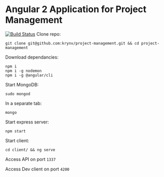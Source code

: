 # Angular 2 Application for Project Management

[![Build Status](https://travis-ci.com/krynv/project-management-MEAN.svg?token=M3MdFm712J5BiykqssE8&branch=develop)](https://travis-ci.com/krynv/project-management-MEAN) 
Clone repo: 

    git clone git@github.com:krynv/project-management.git && cd project-management

Download dependancies: 

    npm i
    npm i -g nodemon
    npm i -g @angular/cli

Start MongoDB:

    sudo mongod

In a separate tab: 

    mongo

Start express server: 

    npm start

Start client:

    cd client/ && ng serve

Access API on port `1337`

Access Dev client on port `4200`
